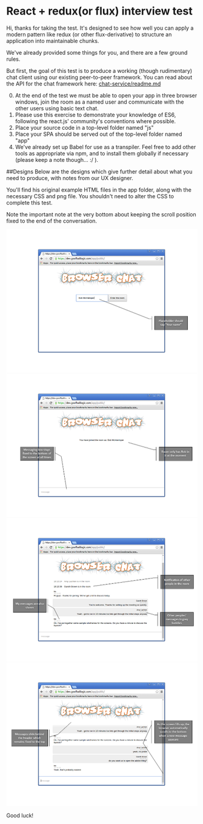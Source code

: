 # React + redux(or flux) interview test

Hi, thanks for taking the test. It's designed to see how well you can apply a modern pattern like redux (or other flux-derivative) to structure an application into maintainable chunks.

We've already provided some things for you, and there are a few ground rules.

But first, the goal of this test is to produce a working (though rudimentary) chat client using our existing peer-to-peer framework. You can read about the API for the chat framework here: 
[chat-service/readme.md](/chat-service/readme.md)

0. At the end of the test we must be able to open your app in three browser windows, join the room as a named user and communicate with the other users using basic text chat.
0. Please use this exercise to demonstrate your knowledge of ES6, following the react.js' community's conventions where possible.
0. Place your source code in a top-level folder named "js"
0. Place your SPA should be served out of the top-level folder named "app"
0. We've already set up Babel for use as a transpiler. Feel free to add other tools as appropriate via npm, and to install them globally if necessary (please keep a note though... :/ ).

##Designs
Below are the designs which give further detail about what you need to produce, with notes from our UX designer.

You'll find his original example HTML files in the app folder, along with the necessary CSS and png file. You shouldn't need to alter the CSS to complete this test.

Note the important note at the very bottom about keeping the scroll position fixed to the end of the conversation.

![Slide 1](/docs/Slide1.PNG?raw=true)
![Slide 2](/docs/Slide2.PNG?raw=true)
![Slide 3](/docs/Slide3.PNG?raw=true)
![Slide 4](/docs/Slide4.PNG?raw=true)

Good luck!

